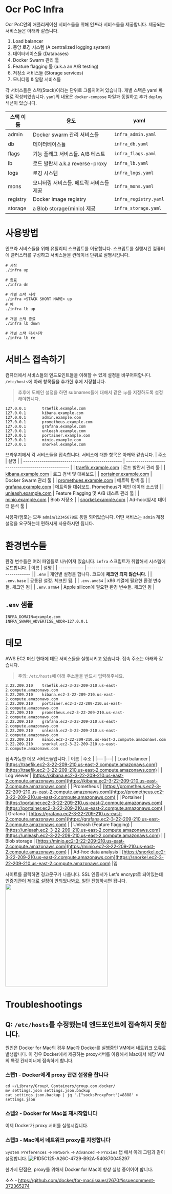 # Ocr PoC Infra

Ocr PoC안의 애플리케이션 서비스들을 위해 인프라 서비스들을 제공합니다. 제공되는 서비스들은 아래와 같습니다.
1. Load balancer
2. 중앙 로깅 시스템 (A centralized logging system)
3. 데이터베이스들 (Databases)
4. Docker Swarm 관리 툴
5. Feature flagging 툴 (a.k.a an A/B testing)
6. 저장소 서비스들 (Storage services)
7. 모니터링 & 알람 서비스들

각 서비스들은 스택(Stack)이라는 단위로 그룹지어져 있습니다. 개별 스택은 yaml 파일로 작성되었습니다. `yaml`의 내용은 `docker-compose` 파일과 동일하고 추가 `deploy` 섹션이 있습니다.

| 스택 이름 | 용도                                    | yaml                  |
| --------- | --------------------------------------- | --------------------- |
| admin     | Docker swarm 관리 서비스들              | `infra_admin.yaml`    |
| db        | 데이터베이스들                          | `infra_db.yaml`       |
| flags     | 기능 플래그 서비스들. A/B 테스트        | `infra_flags.yaml`    |
| lb        | 로드 발란서 a.k.a reverse-proxy         | `infra_lb.yaml`       |
| logs      | 로깅 시스템                             | `infra_logs.yaml`     |
| mons      | 모니터링 서비스들. 메트릭 서비스들 제공 | `infra_mons.yaml`     |
| registry  | Docker image registry                   | `infra_registry.yaml` |
| storage   | a Blob storage(minio) 제공              | `infra_storage.yaml`  |

# 사용방법
인프라 서비스들을 위해 유틸리티 스크립트를 이용합니다. 스크립트를 실행시킨 컴퓨터에 클러스터를 구성하고 서비스들을 컨테이너 단위로 실행시킵니다.

```
# 시작
./infra up

# 종료
./infra dn

# 개별 스택 시작
./infra <STACK SHORT NAME> up
# 예
./infra lb up

# 개별 스택 종료
./infra lb down

# 개별 스택 다시시작
./infra lb re
```

# 서비스 접속하기
컴퓨터에서 서비스들의 엔드포인트들을 이해할 수 있게 설정을 바꾸어여합니다.
`/etc/hosts`에 아래 항목들을 추가한 후에 저장합니다.
> 추후에 도메인 설정을 하면 subnames들에 대해서 같은 `ip`를 지정하도록 설정해야합니다.

```
127.0.0.1       traefik.example.com
127.0.0.1       kibana.example.com
127.0.0.1       admin.example.com
127.0.0.1       prometheus.example.com
127.0.0.1       grafana.example.com
127.0.0.1       unleash.example.com
127.0.0.1       portainer.example.com
127.0.0.1       minio.example.com
127.0.0.1       snorkel.example.com
```

브라우져에서 각 서비스들을 접속합니다. 서비스에 대한 항목은 아래와 같습니다.
| 주소                                             | 설명                                               |
| ------------------------------------------------ | -------------------------------------------------- |
| [traefik.example.com](https://traefik.example.com)       | 로드 발란서 관리 툴                                |
| [kibana.example.com](https://kibana.example.com)         | 로그 검색 및 대쉬보드                              |
| [portainer.example.com](https://portainer.example.com)   | Docker Swarm 관리 툴                               |
| [promethues.example.com](https://prometheus.example.com) | 메트릭 탐색 툴                                     |
| [grafana.example.com](https://grafana.example.com)       | 메트릭들 대쉬보드. Prometheus가 메인 데이터 소스임 |
| [unleash.example.com](https://unleash.example.com)       | Feature Flagging 및 A/B 테스트 관리 툴             |
| [minio.example.com](https://minio.example.com)           | Blob 저장소                                        |
| [snorkel.example.com](https://snorkel.example.com)       | Ad-hoc(임시) 데이터 분석 툴                        |

사용자/암호는 모두 `admin`/`12345678`로 통일 되어있습니다. 어떤 서비스는 `admin` 계정 설정을 요구하는데 편하시게 사용하시면 됩니다.

# 환경변수들
환경 변수들은 여러 파일들로 나뉘어져 있습니다. `infra` 스크립트가 취합해서
시스템에 로드합니다.
| 이름         | 설명                                               |
| ------------ | -------------------------------------------------- |
| `.env`       | 개인별 설정을 합니다. 코드에 **체크인 되지 않습니다**. |
| `.env.base`  | 공통된 설정. 체크인 됨.                            |
| `.env.amd64` | x86 계열에 필요한 환경 변수들. 체크인 됨           |
| `.env.arm64` | Apple silicon에 필요한 환경 변수들. 체크인 됨      |

## `.env` 샘플 
```
INFRA_DOMAIN=example.com
INFRA_SWARM_ADVERTISE_ADDR=127.0.0.1
```

# 데모
AWS EC2 머신 한대에 데모 서비스들을 실행시키고 있습니다. 접속 주소는 아래와 같습니다.
> 주의: `/etc/hosts`에 아래 주소들을 반드시 입력해주세요.
```
3.22.209.210    traefik.ec2-3-22-209-210.us-east-2.compute.amazonaws.com
3.22.209.210    kibana.ec2-3-22-209-210.us-east-2.compute.amazonaws.com
3.22.209.210    portainer.ec2-3-22-209-210.us-east-2.compute.amazonaws.com
3.22.209.210    prometheus.ec2-3-22-209-210.us-east-2.compute.amazonaws.com
3.22.209.210    grafana.ec2-3-22-209-210.us-east-2.compute.amazonaws.com
3.22.209.210    unleash.ec2-3-22-209-210.us-east-2.compute.amazonaws.com
3.22.209.210    minio.ec2-3-22-209-210.us-east-2.compute.amazonaws.com
3.22.209.210    snorkel.ec2-3-22-209-210.us-east-2.compute.amazonaws.com
```

접속가능한 데모 서비스들입니다.
| 이름 | 주소 |
|--- |---|
| Load balancer | [https://traefik.ec2-3-22-209-210.us-east-2.compute.amazonaws.com](https://traefik.ec2-3-22-209-210.us-east-2.compute.amazonaws.com) |
| Log viewer | [https://kibana.ec2-3-22-209-210.us-east-2.compute.amazonaws.com](https://kibana.ec2-3-22-209-210.us-east-2.compute.amazonaws.com) |
| Prometheus | [https://prometheus.ec2-3-22-209-210.us-east-2.compute.amazonaws.com](https://prometheus.ec2-3-22-209-210.us-east-2.compute.amazonaws.com) |
| Portainer | [https://portainer.ec2-3-22-209-210.us-east-2.compute.amazonaws.com](https://portainer.ec2-3-22-209-210.us-east-2.compute.amazonaws.com) |
| Grafana | [https://grafana.ec2-3-22-209-210.us-east-2.compute.amazonaws.com](https://grafana.ec2-3-22-209-210.us-east-2.compute.amazonaws.com) |
| Unleash (Feature flagging) | [https://unleash.ec2-3-22-209-210.us-east-2.compute.amazonaws.com](https://unleash.ec2-3-22-209-210.us-east-2.compute.amazonaws.com) |
| Blob storage | [https://minio.ec2-3-22-209-210.us-east-2.compute.amazonaws.com](https://minio.ec2-3-22-209-210.us-east-2.compute.amazonaws.com) |
| Ad-hoc data analysis | [https://snorkel.ec2-3-22-209-210.us-east-2.compute.amazonaws.com](https://snorkel.ec2-3-22-209-210.us-east-2.compute.amazonaws.com) |입

사이트를 클릭하면 경고문구가 나옵니다. SSL 인증서가 Let's encrypt로 되어있는데 인증기관이 제대로 설정이 안되었나봐요. 일단 진행하시면 됩니다.
<img src="https://user-images.githubusercontent.com/90643143/137250193-1c4827ab-ac9d-4c67-9e6c-74d8096fd3a0.png" width="320" >


# Troubleshootings

## Q: `/etc/hosts`를 수정했는데 엔드포인트에 접속하지 못합니다.
원인은 Docker for Mac의 경우 Mac과 Docker를 실행중인 VM에서 네트워크 오류로 발생합니다. 이 경우 Docker에서
제공하는 proxy서버를 이용해서 Mac에서 해당 VM의 특정 컨테이너에 접속하게 합니다.

### 스텝1 - Docker에게 proxy 관련 설정을 합니다
```
cd ~/Library/Group\ Containers/group.com.docker/
mv settings.json settings.json.backup
cat settings.json.backup | jq '.["socksProxyPort"]=8888' > settings.json
```
### 스텝2 - Docker for Mac을 재시작합니다
이제 Docker가 proxy 서버를 실행시킵니다.

### 스텝3 - Mac에서 네트워크 proxy를 지정합니다
`System Preferences` -> `Network` -> `Advanced` -> `Proxies` 탭 에서 아래 그림과 같이 설정합니다.
![F1D5C125-A26C-4729-B92A-540870045297](https://user-images.githubusercontent.com/90643143/137250739-89e1b0f8-d8f8-4aac-8973-69bc05713e77.png)

한가지 단점은, proxy를 위해서 Docker for Mac이 항상 실행 중이어야 합니다.

소스 - https://github.com/docker/for-mac/issues/2670#issuecomment-372365274





